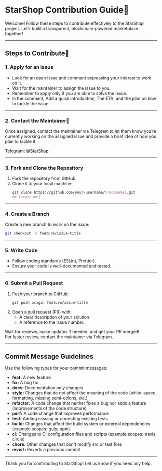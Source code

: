 
# StarShop Contribution Guide💫

Welcome! Follow these steps to contribute effectively to the StarShop project. Let’s build a transparent, blockchain-powered marketplace together!

---

## Steps to Contribute🤝

### 1. Apply for an Issue
- Look for an open issue and comment expressing your interest to work on it.
- Wait for the maintainer to assign the issue to you.
- Remember to apply only if you are able to solve the issue.
- In the comment, Add a quick introduction, The ETA, and the plan on how to tackle the issue.

---

### 2. Contact the Maintainer📲
Once assigned, contact the maintainer via Telegram to let them know you’re currently working on the assigned issue and provide a brief idea of how you plan to tackle it.

Telegram: [@StarShop](https://t.me/starshopcr)

---

### 3. Fork and Clone the Repository 
1. Fork the repository from GitHub.
2. Clone it to your local machine:
   ```bash
   git clone https://github.com/your-username/[reponame].git
   cd [reponame]
   ```

---

### 4. Create a Branch
Create a new branch to work on the issue:
```bash
git checkout -b feature/issue-title
```

---

### 5. Write Code
- Follow coding standards (ESLint, Prettier).
- Ensure your code is well-documented and tested.

---

### 6. Submit a Pull Request
1. Push your branch to GitHub:
   ```bash
   git push origin feature/issue-title
   ```
2. Open a pull request (PR) with:
   - A clear description of your solution.
   - A reference to the issue number.

Wait for reviews, make updates if needed, and get your PR merged!  
For faster review, contact the maintainer via Telegram.

---

## Commit Message Guidelines
Use the following types for your commit messages:

- **feat:** A new feature
- **fix:** A bug fix
- **docs:** Documentation only changes
- **style:** Changes that do not affect the meaning of the code (white-space, formatting, missing semi-colons, etc.)
- **refactor:** A code change that neither fixes a bug nor adds a feature (improvements of the code structure)
- **perf:** A code change that improves performance
- **test:** Adding missing or correcting existing tests
- **build:** Changes that affect the build system or external dependencies (example scopes: gulp, npm)
- **ci:** Changes to CI configuration files and scripts (example scopes: travis, circle)
- **chore:** Other changes that don't modify src or test files
- **revert:** Reverts a previous commit

---

Thank you for contributing to StarShop! Let us know if you need any help.
